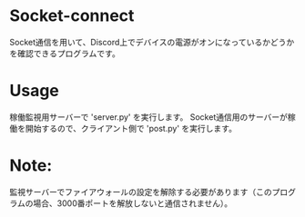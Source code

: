 # Socket-connect
Socket通信を用いて、Discord上でデバイスの電源がオンになっているかどうかを確認できるプログラムです。

# Usage
稼働監視用サーバーで 'server.py' を実行します。
Socket通信用のサーバーが稼働を開始するので、クライアント側で 'post.py' を実行します。

# Note:
監視サーバーでファイアウォールの設定を解除する必要があります（このプログラムの場合、3000番ポートを解放しないと通信されません）。
